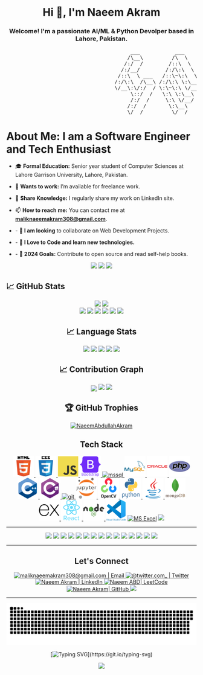 <h1 align="center">Hi 👋, I'm Naeem Akram</h1>
<h3 align="center"> Welcome! I'm a passionate AI/ML & Python Devolper based in Lahore, Pakistan.</h3>

 <!-- ![gitartwork](https://user-images.githubusercontent.com/71145709/235435179-7842d736-d5e6-4671-bbfb-7a61c07707a4.svg) -->
<pre>
                                       ___           ___           ___       ___       ___     
                                      /\__\         /\  \         /\__\     /\__\     /\  \    
                                     /:/  /        /::\  \       /:/  /    /:/  /    /::\  \   
                                    /:/__/        /:/\:\  \     /:/  /    /:/  /    /:/\:\  \  
                                   /::\  \ ___   /::\~\:\  \   /:/  /    /:/  /    /:/  \:\  \ 
                                  /:/\:\  /\__\ /:/\:\ \:\__\ /:/__/    /:/__/    /:/__/ \:\__\
                                  \/__\:\/:/  / \:\~\:\ \/__/ \:\  \    \:\  \    \:\  \ /:/  /
                                       \::/  /   \:\ \:\__\    \:\  \    \:\  \    \:\  /:/  / 
                                       /:/  /     \:\ \/__/     \:\  \    \:\  \    \:\/:/  /  
                                      /:/  /       \:\__\        \:\__\    \:\__\    \::/  /   
                                      \/__/         \/__/         \/__/     \/__/     \/__/    
</pre>

# About Me:  I am a Software Engineer and Tech Enthusiast
<ul dir="auto">
        <li>
          <p dir="auto">🎓 <strong>Formal Education:</strong> Senior year student of Computer Sciences at Lahore Garrison University, Lahore, Pakistan.</p>
        </li>
        <li>
          <p dir="auto">🤝 <strong>Wants to work:</strong> I’m available for freelance work.</p>
        </li>
        <li>
          <p dir="auto">📝 <strong>Share Knowledge:</strong> I regularly share my work on LinkedIn site.</p>
        </li>
        <li>
          <p dir="auto">📫 <strong>How to reach me:</strong> You can contact me at <strong><a
                href="mailto:maliknaeemakram308@gmail.com">maliknaeemakram308@gmail.com</a></strong>.</p>
        </li>
	<li>
		<p dir="auto">- 👯 <strong>I am looking</strong> to collaborate on Web Development Projects.</p>
	</li>
	<li>
		<p dir="auto">- 📢 <strong>I Love to Code and learn new technologies.</strong> </p>
	</li>
	<li>
		<p dir="auto">- 🥅 <strong>2024 Goals:</strong> Contribute to open source and read self-help books. </p>
	</li>
      </ul>

<div align="center">
	<img src="https://komarev.com/ghpvc/?username=NaeemAbdullahAkram&color=blueviolet&label=Profile+Views">
	<img src="https://komarev.com/ghpvc/?username=NaeemAbdullahAkram&color=green&label=Profile+Views">
	<img src="https://komarev.com/ghpvc/?username=NaeemAbdullahAkram&color=blue&lable=Profile+Views"/> 
</div>
 
## 📈  GitHub Stats 
<div align="center">
  <img width="50%" src="https://github-profile-summary-cards.vercel.app/api?username=NaeemAbdullahAkram&theme=algolia"  />
  <img width="50%" src="https://github-profile-summary-cards.vercel.app/api/cards/stats?username=NaeemAbdullahAkram&theme=algolia"  /> <br>
<img width="50%" src="https://github-profile-summary-cards.vercel.app/api/cards/stats?username=NaeemAbdullahAkram&theme=tokyonight">
  <img width="50%" src="https://github-readme-stats.vercel.app/api?username=NaeemAbdullahAkram&show_icons=true&locale=en&layout=demo&theme=blue-green" />
<img width="50%" src="https://github-readme-streak-stats.herokuapp.com/?user=NaeemAbdullahAkram&theme=tokyonight" >
  <img width="50%" src="https://github-readme-streak-stats.herokuapp.com/?user=NaeemAbdullahAkram&theme=algolia" />
  <img width="50%" src="https://github-readme-streak-stats.herokuapp.com/?user=NaeemAbdullahAkram&theme=monokai-metallian&hide_border=true"/>
  <img width="50%" src="https://github-readme-streak-stats.vercel.app/api?user=NaeemAbdullahAkram&theme=algolia" />



##  📈  Language Stats
 <div align="center">
  <img width="50%" src="https://github-readme-stats.vercel.app/api/top-langs/?username=NaeemAbdullahAkram&langs_count&theme=blue-green">
  <!--<img width="50%" src="https://github-readme-stats.vercel.app/api/top-langs/?username=NaeemAbdullahAkram&layout=compact&theme=blue-green">-->
  <img width="50%" src="https://github-readme-stats.vercel.app/api/top-langs/?username=NaeemAbdullahAkram&layout=compact&langs_count=20&theme=blue-green" />
  <img width="50%" src="https://github-profile-summary-cards.vercel.app/api/cards/most-commit-language?username=NaeemAbdullahAkram&theme=algolia" />
  <img width="50%" src="https://github-profile-summary-cards.vercel.app/api/cards/repos-per-language?username=NaeemAbdullahAkram&theme=algolia" />
  <img width="50%" src="https://github-contributor-stats.vercel.app/api?username=NaeemAbdullahAkram&limit=7&theme=tokyonight&combine_all_yearly_contributions=true" />
 </div>

##  📈  Contribution Graph 
 <img align="center" width="75%" src="https://github-profile-summary-cards.vercel.app/api/cards/productive-time?username=NaeemAbdullahAkram&theme=algolia">
 <img width="100%" src="https://github-readme-activity-graph.vercel.app/graph?username=NaeemAbdullahAkram&theme=react-dark" >
 <img width="100%"  src="https://github-profile-summary-cards.vercel.app/api/cards/profile-details?username=NaeemAbdullahAkram&theme=algolia&cache_buster=true" >
 
 ## 🏆 GitHub Trophies 
 <a href="https://github.comNaeemAbdullahAkram/github-profile-trophy"><img src="https://github-profile-trophy.vercel.app/?username=NaeemAbdullahAkram" alt="NaeemAbdullahAkram"/></a>
<!-- ## Contribution Graph -->
<!--![Contribution Graph](./profile-3d-contrib/profile-gitblock.svg) 
![Contribution Graph](./profile-3d-contrib/profile-night-view.svg) -->

## Tech Stack

<p align="center">
<a href="https://www.w3.org/html/" target="_blank" rel="noreferrer"> <img src="https://raw.githubusercontent.com/devicons/devicon/master/icons/html5/html5-original-wordmark.svg" alt="html5" width="55" height="55"/> </a>
<a href="https://www.w3schools.com/css/" target="_blank" rel="noreferrer"> <img src="https://raw.githubusercontent.com/devicons/devicon/master/icons/css3/css3-original-wordmark.svg" alt="css3" width="55" height="55"/> </a>
<a href="https://developer.mozilla.org/en-US/docs/Web/JavaScript" target="_blank" rel="noreferrer"> <img src="https://raw.githubusercontent.com/devicons/devicon/master/icons/javascript/javascript-original.svg" alt="javascript" width="55" height="55"/> </a>
<a href="https://getbootstrap.com" target="_blank" rel="noreferrer"> <img src="https://raw.githubusercontent.com/devicons/devicon/master/icons/bootstrap/bootstrap-plain-wordmark.svg" alt="bootstrap" bg="white" width="55" height="55"/> </a>
<a href="https://www.microsoft.com/en-us/sql-server" target="_blank" rel="noreferrer"> <img src="https://www.svgrepo.com/show/303229/microsoft-sql-server-logo.svg" alt="mssql" width="55" height="55"/> </a>
<a href="https://www.mysql.com/" target="_blank" rel="noreferrer"> <img src="https://raw.githubusercontent.com/devicons/devicon/master/icons/mysql/mysql-original-wordmark.svg" alt="mysql" width="55" height="55"/> </a>
<a href="https://www.oracle.com/" target="_blank" rel="noreferrer"> <img src="https://raw.githubusercontent.com/devicons/devicon/master/icons/oracle/oracle-original.svg" alt="oracle" width="55" height="55"/> </a>
<a href="https://www.php.net" target="_blank" rel="noreferrer"> <img src="https://raw.githubusercontent.com/devicons/devicon/master/icons/php/php-original.svg" alt="php" width="55" height="55"/> </a>
<a href="https://www.cplusplus.com/" target="_blank" rel="noreferrer"> <img src="https://github.com/devicons/devicon/blob/master/icons/cplusplus/cplusplus-original.svg" alt="c++" width="55" height="55"/>
<a href="https://docs.microsoft.com/en-us/dotnet/csharp/" target="_blank" rel="noreferrer"> <img src="https://github.com/devicons/devicon/blob/master/icons/csharp/csharp-original.svg" alt="c++" width="55" height="55"/>
<a href="https://git-scm.com/" target="_blank" rel="noreferrer"> <img src="https://www.vectorlogo.zone/logos/git-scm/git-scm-icon.svg" alt="git" width="55" height="55"/> </a>
<a href="https://git-scm.com/" target="_blank" rel="noreferrer"> <img src="https://github.com/devicons/devicon/blob/master/icons/jupyter/jupyter-original-wordmark.svg" alt="git" width="55" height="55"/> </a>
<a href="https://git-scm.com/" target="_blank" rel="noreferrer"> <img src="https://github.com/devicons/devicon/blob/master/icons/opencv/opencv-original-wordmark.svg" alt="git" width="55" height="55"/> </a>
<a href="https://git-scm.com/" target="_blank" rel="noreferrer"> <img src="https://github.com/devicons/devicon/blob/master/icons/python/python-original-wordmark.svg" alt="git" width="55" height="55"/> </a>
<a href="https://www.java.com" target="_blank" rel="noreferrer"> <img src="https://raw.githubusercontent.com/devicons/devicon/master/icons/java/java-original.svg" alt="java" width="55" height="55"/> </a>
<a href="https://www.mongodb.com/" target="_blank" rel="noreferrer"> <img src="https://raw.githubusercontent.com/devicons/devicon/master/icons/mongodb/mongodb-original-wordmark.svg" alt="mongodb" width="55" height="55"/> </a> 
<a href="https://nodejs.org" target="_blank" rel="noreferrer"> <img src="https://github.com/devicons/devicon/blob/master/icons/express/express-original.svg" alt="nodejs" width="55" height="55"/> </a>
<a href="https://reactjs.org/" target="_blank" rel="noreferrer"> <img src="https://raw.githubusercontent.com/devicons/devicon/master/icons/react/react-original-wordmark.svg" alt="react" width="55" height="55"/> </a>
<a href="https://nodejs.org" target="_blank" rel="noreferrer"> <img src="https://raw.githubusercontent.com/devicons/devicon/master/icons/nodejs/nodejs-original-wordmark.svg" alt="nodejs" width="55" height="55"/> </a>
<a href="https://code.visualstudio.com/" target="_blank" rel="noreferrer">
    <img src="https://github.com/devicons/devicon/blob/master/icons/vscode/vscode-original-wordmark.svg" title="VS Code" alt="VS Code" width="55" height="55"/></a>
<a href="https://www.microsoft.com/en-us/microsoft-365/excel" target="_blank" rel="noreferrer">
    <img src="https://img.icons8.com/?size=100&id=UECmBSgBOvPT&format=png&color=000000" title="MS Excel" alt="MS Excel" width="55" height="55"/></a>

<img src="https://skillicons.dev/icons?i=bash,postgresql,redis,MongoDB,MySQL,rabbitmq,kafka, docker, Kubernetes, ts, AWS, python, go,cpp,Javascript, typescript,React, next,vite, tailwind,FastAPI, node js, ExpressJs, redux, git, Linux"/>
</p>

<hr>

![](https://img.shields.io/badge/HTML-239120?style=for-the-badge&logo=html5&logoColor=white)
![](https://img.shields.io/badge/CSS-239120?&style=for-the-badge&logo=css3&logoColor=white)
![](https://img.shields.io/badge/Node.js-43853D?style=for-the-badge&logo=node.js&logoColor=white)
![](https://img.shields.io/badge/Express.js-404D59?style=for-the-badge)
![](https://img.shields.io/badge/Laravel-FF2D20?style=for-the-badge&logo=laravel&logoColor=white)
![](https://img.shields.io/badge/MongoDB-4EA94B?style=for-the-badge&logo=mongodb&logoColor=white)
![](https://img.shields.io/badge/React-20232A?style=for-the-badge&logo=react&logoColor=61DAFB)
![](https://img.shields.io/badge/VS%20Code-007ACC.svg?style=for-the-badge&logo=visual%20studio%20code&logoColor=white&color=007ACC)
![](https://img.shields.io/badge/git-%3776AB.svg?style=for-the-badge&logo=git&logoColor=white&color=F05032)
![](https://img.shields.io/badge/Ubuntu-E95420?style=for-the-badge&logo=ubuntu&logoColor=white)
![](https://img.shields.io/badge/Shell_Script-121011?style=for-the-badge&logo=gnu-bash&logoColor=white)
![](https://img.shields.io/badge/docker-%FF2D20.svg?style=for-the-badge&logo=docker&logoColor=white&color=FF2D20)
![](https://img.shields.io/badge/C-00599C?style=for-the-badge&logo=c&logoColor=white) 
![](https://img.shields.io/badge/C%2B%2B-00599C?style=for-the-badge&logo=c%2B%2B&logoColor=white)
![](https://img.shields.io/badge/Go-00ADD8?style=for-the-badge&logo=go&logoColor=white)


<hr>


## Let's Connect
<p align="center">
	<a href="mailto:maliknaeemakram308@gmail.com">
		<img  alt="maliknaeemakram308@gmail.com | Email" src="https://img.shields.io/badge/gmail-%231DA1F2.svg?&style=for-the-badge&logo=gmail&logoColor=white&color=B23121" />
	</a>
	<a href="https://twitter.com/">
		<img alt="@twitter.com_ | Twitter" src="https://img.shields.io/badge/twitter-%231DA1F2.svg?&style=for-the-badge&logo=twitter&logoColor=white" />
	</a>
	<a href="linkedin.com/in/naeem-akram-7a48a01ba/">
		<img alt="Naeem Akram | LinkedIn"  src="https://img.shields.io/badge/linkedin-%230077B5.svg?&style=for-the-badge&logo=linkedin&logoColor=white" />
	</a>
 	<a href="https://leetcode.com/Naeem_ABD/">
		<img alt="Naeem ABD| LeetCode"  src="https://img.shields.io/badge/LeetCode-000000?style=for-the-badge&logo=LeetCode&logoColor=#d16c06" />
	</a> 
	<a href="https://github.com/NaeemAbdullahAkram">
		<img alt="Naeem Akram| GitHub"  src="https://img.shields.io/badge/github-%23121011.svg?style=for-the-badge&logo=github&logoColor=white" />
	</a>
	<a href="https://naeemabdullah799.medium.com" target="_blank"><img src="https://img.shields.io/badge/-Medium Profile-3B5948?style=flat&logo=Medium&logoColor=white"/></a>
	 <hr>
<p align="center">
<img width="1000" src="github-snake.svg" alt="snake"/>
</p>
 
</p>     

  [![Typing SVG](https://readme-typing-svg.herokuapp.com?font=firacode&color=%23FF00ED&size=26&duration=2500&center=true&vCenter=true&lines=Glad+to+see+you+here!;Thanks+For+Visiting!;)](https://git.io/typing-svg)

<p align="center">
     <img src="https://capsule-render.vercel.app/api?type=waving&color=gradient&height=100&section=footer"/>
</p>
 
